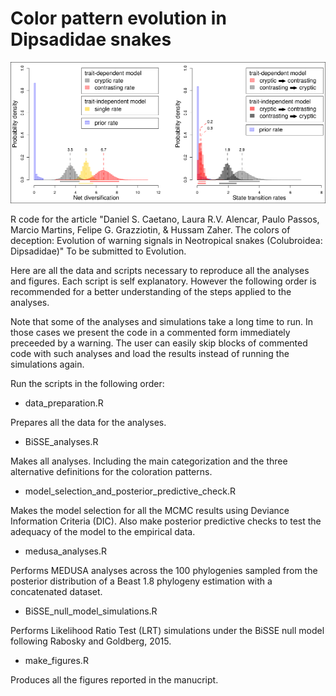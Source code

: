 Color pattern evolution in Dipsadidae snakes
=========================

![alt text](parameter_estimates.png)

R code for the article "Daniel S. Caetano, Laura R.V. Alencar, Paulo Passos, Marcio Martins, Felipe G. Grazziotin, & Hussam Zaher. The colors of deception: Evolution of warning signals in Neotropical snakes (Colubroidea: Dipsadidae)" To be submitted to Evolution.

Here are all the data and scripts necessary to reproduce all the analyses and figures. Each script is self explanatory. However the following order is recommended for a better understanding of the steps applied to the analyses.

Note that some of the analyses and simulations take a long time to run. In those cases we present the code in a commented form immediately preceeded by a warning. The user can easily skip blocks of commented code with such analyses and load the results instead of running the simulations again.

Run the scripts in the following order:

 - data_preparation.R
 
 Prepares all the data for the analyses.
 - BiSSE_analyses.R
 
 Makes all analyses. Including the main categorization and the three alternative definitions for the coloration patterns.
 
 - model_selection_and_posterior_predictive_check.R
 
 Makes the model selection for all the MCMC results using Deviance Information Criteria (DIC). Also make posterior predictive checks to test the adequacy of the model to the empirical data.
 
 - medusa_analyses.R
 
 Performs MEDUSA analyses across the 100 phylogenies sampled from the posterior distribution of a Beast 1.8 phylogeny estimation with a concatenated dataset.
 
 - BiSSE_null_model_simulations.R
 
 Performs Likelihood Ratio Test (LRT) simulations under the BiSSE null model following Rabosky and Goldberg, 2015.
 - make_figures.R
 
 Produces all the figures reported in the manucript.
